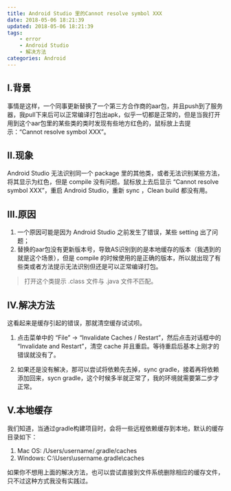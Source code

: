 ```yaml
---
title: Android Studio 里的Cannot resolve symbol XXX
date: 2018-05-06 18:21:39
updated: 2018-05-06 18:21:39
tags:
    - error
    - Android Studio
    - 解决方法
categories: Android
---
```

## I.背景
事情是这样，一个同事更新替换了一个第三方合作商的aar包，并且push到了服务器，我pull下来后可以正常编译打包出apk，似乎一切都是正常的，但是当我打开用到这个aar包里的某些类的类时发现有些地方红色的，鼠标放上去提示：“Cannot resolve symbol XXX”。
<!-- more -->
## II.现象
Android Studio 无法识别同一个 package 里的其他类，或者无法识别某些方法，将其显示为红色，但是 compile 没有问题。鼠标放上去后显示 “Cannot resolve symbol XXX”，重启 Android Studio，重新 sync ，Clean build 都没有用。

## III.原因
1. 一个原因可能是因为 Android Studio 之前发生了错误，某些 setting 出了问题；
2. 替换的aar包没有更新版本号，导致AS识别到的是本地缓存的版本（我遇到的就是这个场景），但是 compile 的时候使用的是正确的版本，所以就出现了有些类或者方法提示无法识别但还是可以正常编译打包。
> 打开这个类提示 .class 文件与 .java 文件不匹配。

## IV.解决方法
这看起来是缓存引起的错误，那就清空缓存试试呗。

1. 点击菜单中的 “File” -> “Invalidate Caches / Restart”，然后点击对话框中的 “Invalidate and Restart”，清空 cache 并且重启。等待重启后基本上刚才的错误就没有了。

2. 如果还是没有解决，那可以尝试将依赖先去掉，sync gradle，接着再将依赖添加回来，sycn gradle，这个时候多半就正常了，我的环境就需要第二步才正常。

## V.本地缓存
我们知道，当通过gradle构建项目时，会将一些远程依赖缓存到本地，默认的缓存目录如下：
1. Mac OS: /Users/username/.gradle/caches
2. Windows: C:\Users\username\.gradle\caches

如果你不想用上面的解决方法，也可以尝试直接到文件系统删除相应的缓存文件，只不过这种方式我没有实践过。